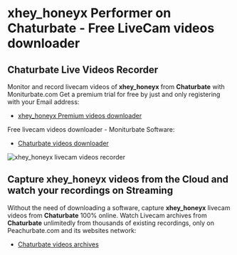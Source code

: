 # xhey_honeyx Performer on Chaturbate - Free LiveCam videos downloader

## Chaturbate Live Videos Recorder

Monitor and record livecam videos of **xhey_honeyx** from **Chaturbate** with Moniturbate.com
Get a premium trial for free by just and only registering with your Email address:
* [xhey_honeyx Premium videos downloader](https://moniturbate.com/request-demo-licence-key.html)

Free livecam videos downloader - Moniturbate Software:
* [Chaturbate videos downloader](https://moniturbate.com/moniturbate-download-software.html)

![xhey_honeyx livecam videos recorder](https://peachurnet.com/templates/moniturbate-software.png)


## Capture xhey_honeyx videos from the Cloud and watch your recordings on Streaming

Without the need of downloading a software, capture **xhey_honeyx** livecam videos from **Chaturbate** 100% online.
Watch Livecam archives from **Chaturbate** unlimitedly from thousands of existing recordings, only on Peachurbate.com and its websites network:
* [Chaturbate videos archives](https://peachurnet.com/)